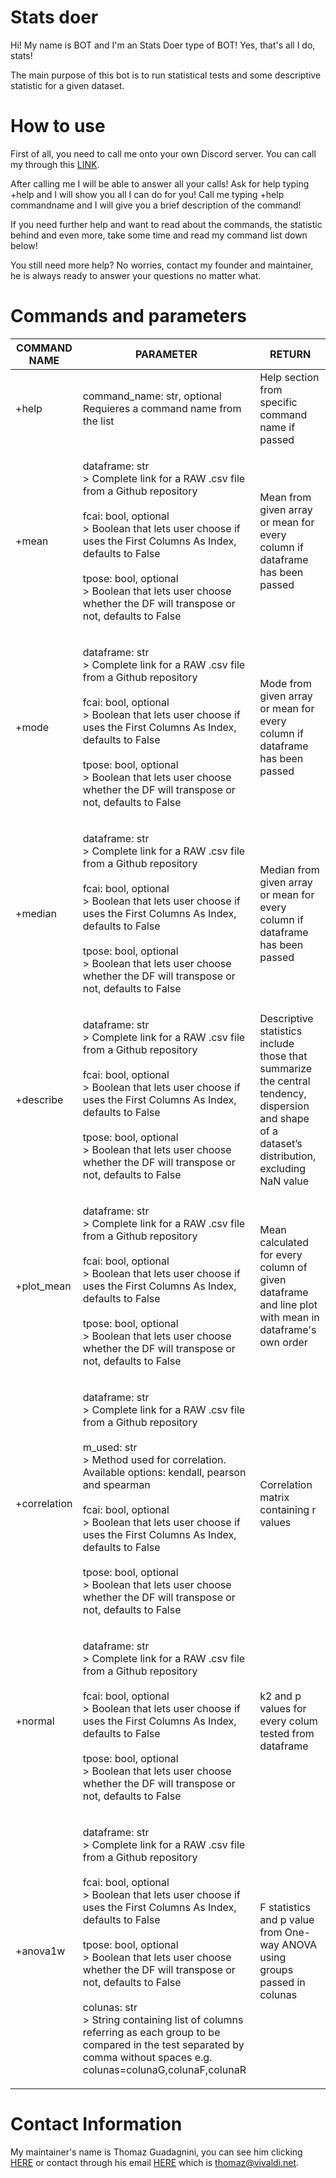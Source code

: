# Stats doer
Hi! My name is BOT and I'm an Stats Doer type of BOT!
Yes, that's all I do, stats!

The main purpose of this bot is to run statistical tests and some descriptive statistic for a given dataset.

# How to use
First of all, you need to call me onto your own Discord server.
You can call my through this [LINK](https://discord.com/api/oauth2/authorize?client_id=805567313398726698&permissions=8&scope=bot).

After calling me I will be able to answer all your calls!
Ask for help typing +help and I will show you all I can do for you!
Call me typing +help commandname and I will give you a brief description of the command!

If you need further help and want to read about the commands, the statistic behind and even more, take some time and read my command list down below!

You still need more help? No worries, contact my founder and maintainer, he is always ready to answer your questions no matter what.

# Commands and parameters

| COMMAND NAME | PARAMETER | RETURN |
| -------------|-----------|------- |
| +help | <p>command_name: str, optional<br>Requieres a command name from the list | Help section from specific command name if passed |
| +mean | <p>dataframe: str<br> > Complete link for a RAW .csv file from a Github repository<br><br>fcai: bool, optional<br> > Boolean that lets user choose if uses the First Columns As Index, defaults to False<br><br>tpose: bool, optional<br> > Boolean that lets user choose whether the DF will transpose or not, defaults to False | Mean from given array or mean for every column if dataframe has been passed |
| +mode | <p>dataframe: str<br> > Complete link for a RAW .csv file from a Github repository<br><br>fcai: bool, optional<br> > Boolean that lets user choose if uses the First Columns As Index, defaults to False<br><br>tpose: bool, optional<br> > Boolean that lets user choose whether the DF will transpose or not, defaults to False | Mode from given array or mean for every column if dataframe has been passed |
| +median | <p>dataframe: str<br> > Complete link for a RAW .csv file from a Github repository<br><br>fcai: bool, optional<br> > Boolean that lets user choose if uses the First Columns As Index, defaults to False<br><br>tpose: bool, optional<br> > Boolean that lets user choose whether the DF will transpose or not, defaults to False | Median from given array or mean for every column if dataframe has been passed |
| +describe | <p>dataframe: str<br> > Complete link for a RAW .csv file from a Github repository<br><br>fcai: bool, optional<br> > Boolean that lets user choose if uses the First Columns As Index, defaults to False<br><br>tpose: bool, optional<br> > Boolean that lets user choose whether the DF will transpose or not, defaults to False | Descriptive statistics include those that summarize the central tendency, dispersion and shape of a dataset’s distribution, excluding NaN value |
| +plot_mean | <p>dataframe: str<br> > Complete link for a RAW .csv file from a Github repository<br><br>fcai: bool, optional<br> > Boolean that lets user choose if uses the First Columns As Index, defaults to False<br><br>tpose: bool, optional<br> > Boolean that lets user choose whether the DF will transpose or not, defaults to False | Mean calculated for every column of given dataframe and line plot with mean in dataframe's own order |
| +correlation | <p>dataframe: str<br> > Complete link for a RAW .csv file from a Github repository<br><br>m_used: str<br> > Method used for correlation. Available options: kendall, pearson and spearman<br><br>fcai: bool, optional<br> > Boolean that lets user choose if uses the First Columns As Index, defaults to False<br><br>tpose: bool, optional<br> > Boolean that lets user choose whether the DF will transpose or not, defaults to False | Correlation matrix containing r values |
| +normal | <p>dataframe: str<br> > Complete link for a RAW .csv file from a Github repository<br><br>fcai: bool, optional<br> > Boolean that lets user choose if uses the First Columns As Index, defaults to False<br><br>tpose: bool, optional<br> > Boolean that lets user choose whether the DF will transpose or not, defaults to False | k2 and p values for every colum tested from dataframe |
| +anova1w | <p>dataframe: str<br> > Complete link for a RAW .csv file from a Github repository<br><br>fcai: bool, optional<br> > Boolean that lets user choose if uses the First Columns As Index, defaults to False<br><br>tpose: bool, optional<br> > Boolean that lets user choose whether the DF will transpose or not, defaults to False<br><br>colunas: str<br> > String containing list of columns referring as each group to be compared in the test separated by comma without spaces e.g. colunas=colunaG,colunaF,colunaR | F statistics and p value from One-way ANOVA using groups passed in colunas |
  
# Contact Information
My maintainer's name is Thomaz Guadagnini, you can see him clicking [HERE](http://thomazgr.github.io) or contact through his email [HERE](mailto:thomaz@vivaldi.net) which is thomaz@vivaldi.net.
